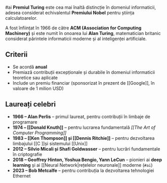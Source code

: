 #ai
**Premiul Turing** este cea mai înaltă distincție în domeniul informaticii, adesea considerat echivalentul **Premiului Nobel** pentru știința calculatoarelor.

A fost înființat în 1966 de către **ACM (Association for Computing Machinery)** și este numit în onoarea lui **Alan Turing**, matematician britanic considerat părintele informaticii moderne și al inteligenței artificiale.

## Criterii

- Se acordă **anual**
- Premiază contribuții excepționale și durabile în domeniul informaticii teoretice sau aplicate
- Include un premiu financiar (sponsorizat în prezent de [[Google]], în valoare de 1 milion USD)

## Laureați celebri

- **1966 – Alan Perlis** – primul laureat, pentru contribuții în limbaje de programare
- **1974 – [[Donald Knuth]]** – pentru lucrarea fundamentală *[[The Art of Computer Programming]]*
- **1983 – [[Ken Thompson]] și [[Dennis Ritchie]]** – pentru dezvoltarea limbajului [[C ]]și sistemului [[Unix]]
- **2012 – Silvio Micali și Shafi Goldwasser** – pentru lucrări fundamentale în criptografie
- **2018 – Geoffrey Hinton, Yoshua Bengio, Yann LeCun** – pionieri ai **deep learning** și ai [[Neural Network|rețelelor neuronale]] moderne (`#ai`)
- **2023 – Bob Metcalfe** – pentru contribuția la dezvoltarea tehnologiei Ethernet